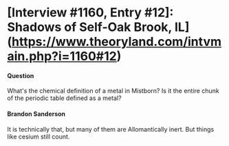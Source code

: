 # [Interview #1160, Entry #12]: Shadows of Self-Oak Brook, IL](https://www.theoryland.com/intvmain.php?i=1160#12)

#### Question

What's the chemical definition of a metal in Mistborn? Is it the entire chunk of the periodic table defined as a metal?

#### Brandon Sanderson

It is technically that, but many of them are Allomantically inert. But things like cesium still count.

